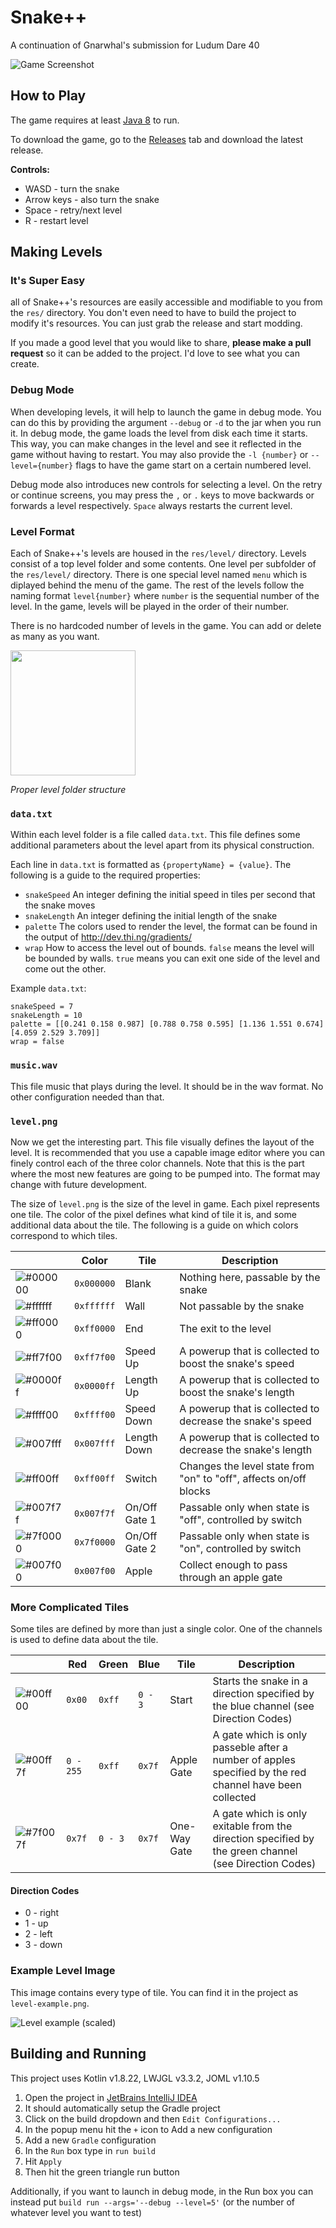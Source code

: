 # Snake++

A continuation of Gnarwhal's submission for Ludum Dare 40

![Game Screenshot](game-screenshot.png)

## How to Play

The game requires at least [Java 8](https://www.java.com/en/) to run.

To download the game, go to the [Releases](https://github.com/balduvian/snake-plus-plus/releases) tab and download the latest release.

**Controls:**
* WASD - turn the snake
* Arrow keys - also turn the snake
* Space - retry/next level
* R - restart level

## Making Levels

### It's Super Easy

all of Snake++'s resources are easily accessible and modifiable to you from the `res/` directory.
You don't even need to have to build the project to modify it's resources. You can just grab the release and start modding.

If you made a good level that you would like to share, **please make a pull request** so it can be added to the project.
I'd love to see what you can create.

### Debug Mode

When developing levels, it will help to launch the game in debug mode. You can do this by providing the argument `--debug` or `-d` to the jar when you run it.
In debug mode, the game loads the level from disk each time it starts. This way, you can make changes in the level and see it reflected in the game without having to restart.
You may also provide the `-l {number}` or `--level={number}` flags to have the game start on a certain numbered level.

Debug mode also introduces new controls for selecting a level.
On the retry or continue screens, you may press the `,` or `.` keys to move backwards or forwards a level respectively. `Space` always restarts the current level.

### Level Format 

Each of Snake++'s levels are housed in the `res/level/` directory. Levels consist of a top level folder and some contents. One level per subfolder of the `res/level/` directory.
There is one special level named `menu` which is diplayed behind the menu of the game.
The rest of the levels follow the naming format `level{number}` where `number` is the sequential number of the level.
In the game, levels will be played in the order of their number.

There is no hardcoded number of levels in the game. You can add or delete as many as you want.

<img src="level-folder-structure.png" width="200px"></img>

*Proper level folder structure*

### `data.txt`

Within each level folder is a file called `data.txt`. This file defines some additional parameters about the level apart from its physical construction.

Each line in `data.txt` is formatted as `{propertyName} = {value}`. The following is a guide to the required properties:

* `snakeSpeed` An integer defining the initial speed in tiles per second that the snake moves
* `snakeLength` An integer defining the initial length of the snake
* `palette` The colors used to render the level, the format can be found in the output of http://dev.thi.ng/gradients/
* `wrap` How to access the level out of bounds. `false` means the level will be bounded by walls. `true` means you can exit one side of the level and come out the other.

Example `data.txt`:
```
snakeSpeed = 7
snakeLength = 10
palette = [[0.241 0.158 0.987] [0.788 0.758 0.595] [1.136 1.551 0.674] [4.059 2.529 3.709]]
wrap = false
```

### `music.wav`

This file music that plays during the level. It should be in the wav format. No other configuration needed than that.

### `level.png`

Now we get the interesting part. This file visually defines the layout of the level.
It is recommended that you use a capable image editor where you can finely control each of the three color channels.
Note that this is the part where the most new features are going to be pumped into. The format may change with future development.

The size of `level.png` is the size of the level in game. Each pixel represents one tile. The color of the pixel defines what kind of tile it is, and some additional data about the tile.
The following is a guide on which colors correspond to which tiles.

|                                                          | Color      | Tile          | Description                                                       |
|----------------------------------------------------------|------------|---------------|-------------------------------------------------------------------|
| ![#000000](https://placehold.co/15x15/000000/000000.png) | `0x000000` | Blank         | Nothing here, passable by the snake                               |
| ![#ffffff](https://placehold.co/15x15/ffffff/ffffff.png) | `0xffffff` | Wall          | Not passable by the snake                                         |
| ![#ff0000](https://placehold.co/15x15/ff0000/ff0000.png) | `0xff0000` | End           | The exit to the level                                             |
| ![#ff7f00](https://placehold.co/15x15/ff7f00/ff7f00.png) | `0xff7f00` | Speed Up      | A powerup that is collected to boost the snake's speed            |
| ![#0000ff](https://placehold.co/15x15/0000ff/0000ff.png) | `0x0000ff` | Length Up     | A powerup that is collected to boost the snake's length           |
| ![#ffff00](https://placehold.co/15x15/ffff00/ffff00.png) | `0xffff00` | Speed Down    | A powerup that is collected to decrease the snake's speed         |
| ![#007fff](https://placehold.co/15x15/007fff/007fff.png) | `0x007fff` | Length Down   | A powerup that is collected to decrease the snake's length        |
| ![#ff00ff](https://placehold.co/15x15/ff00ff/ff00ff.png) | `0xff00ff` | Switch        | Changes the level state from "on" to "off", affects on/off blocks |
| ![#007f7f](https://placehold.co/15x15/007f7f/007f7f.png) | `0x007f7f` | On/Off Gate 1 | Passable only when state is "off", controlled by switch           |
| ![#7f0000](https://placehold.co/15x15/7f0000/7f0000.png) | `0x7f0000` | On/Off Gate 2 | Passable only when state is "on", controlled by switch            |
| ![#007f00](https://placehold.co/15x15/007f00/007f00.png) | `0x007f00` | Apple         | Collect enough to pass through an apple gate                      |

### More Complicated Tiles

Some tiles are defined by more than just a single color. One of the channels is used to define data about the tile.

|                                                          | Red       | Green   | Blue    | Tile         | Description                                                                                             |
|----------------------------------------------------------|-----------|---------|---------|--------------|---------------------------------------------------------------------------------------------------------|
| ![#00ff00](https://placehold.co/15x15/00ff00/00ff00.png) | `0x00`    | `0xff`  | `0 - 3` | Start        | Starts the snake in a direction specified by the blue channel (see Direction Codes)                     |
| ![#00ff7f](https://placehold.co/15x15/00ff7f/00ff7f.png) | `0 - 255` | `0xff`  | `0x7f`  | Apple Gate   | A gate which is only passeble after a number of apples specified by the red channel have been collected |
| ![#7f007f](https://placehold.co/15x15/7f007f/7f007f.png) | `0x7f`    | `0 - 3` | `0x7f`  | One-Way Gate | A gate which is only exitable from the direction specified by the green channel (see Direction Codes)   |

#### Direction Codes
 * 0 - right
 * 1 - up
 * 2 - left
 * 3 - down

### Example Level Image

This image contains every type of tile. You can find it in the project as `level-example.png`.

![Level example (scaled)](level-example-scaled.png)

## Building and Running

This project uses Kotlin v1.8.22, LWJGL v3.3.2, JOML v1.10.5

1. Open the project in [JetBrains IntelliJ IDEA](https://www.jetbrains.com/idea/download/#section=windows)
2. It should automatically setup the Gradle project
3. Click on the build dropdown and then `Edit Configurations...`
4. In the popup menu hit the `+` icon to Add a new configuration
5. Add a new `Gradle` configuration
6. In the `Run` box type in `run build`
7. Hit `Apply`
8. Then hit the green triangle run button

Additionally, if you want to launch in debug mode, in the Run box you can instead put `build run --args='--debug --level=5'` (or the number of whatever level you want to test)